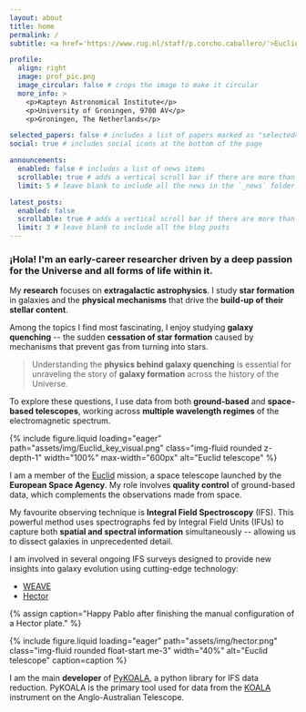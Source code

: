 ```yaml
---
layout: about
title: home
permalink: /
subtitle: <a href='https://www.rug.nl/staff/p.corcho.caballero/'>Euclid Postdoctoral Researcher</a>

profile:
  align: right
  image: prof_pic.png
  image_circular: false # crops the image to make it circular
  more_info: >
    <p>Kapteyn Astronomical Institute</p>
    <p>University of Groningen, 9700 AV</p>
    <p>Groningen, The Netherlands</p>

selected_papers: false # includes a list of papers marked as "selected={true}"
social: true # includes social icons at the bottom of the page

announcements:
  enabled: false # includes a list of news items
  scrollable: true # adds a vertical scroll bar if there are more than 3 news items
  limit: 5 # leave blank to include all the news in the `_news` folder

latest_posts:
  enabled: false
  scrollable: true # adds a vertical scroll bar if there are more than 3 new posts items
  limit: 3 # leave blank to include all the blog posts
---
```


> 
### ¡Hola! I'm an early-career researcher driven by a deep passion for the Universe and all forms of life within it.

My **research** focuses on **extragalactic astrophysics**. I study **star formation** in galaxies and the **physical mechanisms** that drive the **build-up of their stellar content**.

Among the topics I find most fascinating, I enjoy studying **galaxy quenching** -- the sudden **cessation of star formation** caused by mechanisms that prevent gas from turning into stars.

> Understanding the **physics behind galaxy quenching** is essential for unraveling the story of **galaxy formation** across the history of the Universe.

To explore these questions, I use data from both **ground-based** and **space-based telescopes**, working across **multiple wavelength regimes** of the electromagnetic spectrum.


{% include figure.liquid loading="eager" path="assets/img/Euclid_key_visual.png" class="img-fluid rounded z-depth-1" width="100%" max-width="600px" alt="Euclid telescope" %}

I am a member of the [Euclid](https://www.esa.int/Science_Exploration/Space_Science/Euclid) mission, a space telescope launched by the **European Space Agency**. My role involves **quality control** of ground-based data, which complements the observations made from space.

My favourite observing technique is **Integral Field Spectroscopy** (IFS). This powerful method uses spectrographs fed by Integral Field Units (IFUs) to capture both **spatial and spectral information** simultaneously -- allowing us to dissect galaxies in unprecedented detail.

I am involved in several ongoing IFS surveys designed to provide new insights into galaxy evolution using cutting-edge technology:

- [WEAVE](https://weave-project.atlassian.net/wiki/spaces/WEAVE/overview)
- [Hector](https://hector.survey.org.au)

{% assign caption="Happy Pablo after finishing the manual configuration of a Hector plate." %}

{% include figure.liquid
   loading="eager"
   path="assets/img/hector.png"
   class="img-fluid rounded float-start me-3"
   width="40%"
   alt="Euclid telescope"
   caption=caption
%}

I am the main **developer** of [PyKOALA](https://pykoala.readthedocs.io/en/latest/index.html), a python library for IFS data reduction. PyKOALA is the primary tool used for data from the [KOALA](https://aat.anu.edu.au/science/instruments/current/koala/overview) instrument on the Anglo-Australian Telescope.




